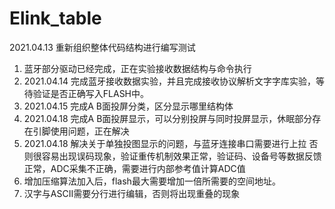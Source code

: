 # Elink_table  
2021.04.13  重新组织整体代码结构进行编写测试

1. 蓝牙部分驱动已经完成，正在实验接收数据结构与命令执行
2. 2021.04.14 完成蓝牙接收数据实验，并且完成接收协议解析文字字库实验，等待验证是否正确写入FLASH中。
3. 2021.04.15 完成A B面投屏分类，区分显示哪里结构体
4. 2021.04.18 完成A B面投屏显示，可以分别投屏与同时投屏显示，休眠部分存在引脚使用问题，正在解决
5. 2021.04.18 解决关于单独投图显示的问题，与蓝牙连接串口需要进行上拉  否则很容易出现误码现象，验证重传机制效果正常，验证码、设备号等数据反馈正常，ADC采集不正确，需要进行内部参考值计算ADC值
6. 增加压缩算法加入后，flash最大需要增加一倍所需要的空间地址。
7. 汉字与ASCII需要分行进行编辑，否则将出现重叠的现象